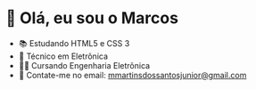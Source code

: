 #  👋 Olá, eu sou o Marcos 
- 📚 Estudando HTML5 e CSS 3
- 🎯 Técnico em Eletrônica
- 👨‍🎓 Cursando Engenharia Eletrõnica
- 🔔 Contate-me no email: mmartinsdossantosjunior@gmail.com
